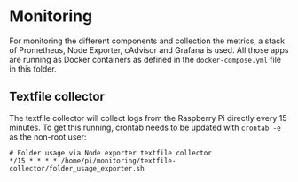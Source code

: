 # Monitoring

For monitoring the different components and collection the metrics, a stack of Prometheus, Node Exporter, cAdvisor and Grafana is used.
All those apps are running as Docker containers as defined in the `docker-compose.yml` file in this folder.

## Textfile collector

The textfile collector will collect logs from the Raspberry Pi directly every 15 minutes.
To get this running, crontab needs to be updated with `crontab -e` as the non-root user:

```
# Folder usage via Node exporter textfile collector
*/15 * * * * /home/pi/monitoring/textfile-collector/folder_usage_exporter.sh
```
